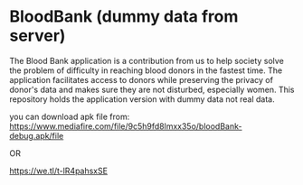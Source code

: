 # BloodBank (dummy data from server)
The Blood Bank application is a contribution from us to help society solve the problem of difficulty in reaching blood donors in the fastest time.
The application facilitates access to donors while preserving the privacy of donor's data and makes sure they are not disturbed, especially women.
This repository holds the application version with dummy data not real data.

you can download apk file from: 
https://www.mediafire.com/file/9c5h9fd8lmxx35o/bloodBank-debug.apk/file

OR

https://we.tl/t-lR4pahsxSE





